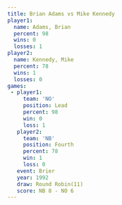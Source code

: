 ```yaml
---
title: Brian Adams vs Mike Kennedy
player1:             
  name: Adams, Brian 
  percent: 98        
  wins: 0            
  losses: 1          
player2:             
  name: Kennedy, Mike
  percent: 78        
  wins: 1            
  losses: 0          
games:
 - player1:        
     team: 'NO'    
     position: Lead
     percent: 98   
     win: 0        
     loss: 1       
   player2:          
     team: 'NB'      
     position: Fourth
     percent: 78     
     win: 1          
     loss: 0         
   event: Brier         
   year: 1992           
   draw: Round Robin(11)
   score: NB 8 - NO 6   
---
```


